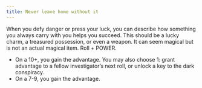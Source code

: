 ```yaml
---
title: Never leave home without it
---
```


When you defy danger or press your luck, you can describe how something you always carry with you helps you succeed. This should be a lucky charm, a treasured possession, or even a weapon. It can seem magical but is not an actual magical item. Roll + POWER.

- On a 10+, you gain the advantage. You may also choose 1: grant advantage to a fellow investigator’s next roll, or unlock a key to the dark conspiracy.
- On a 7-9, you gain the advantage.
